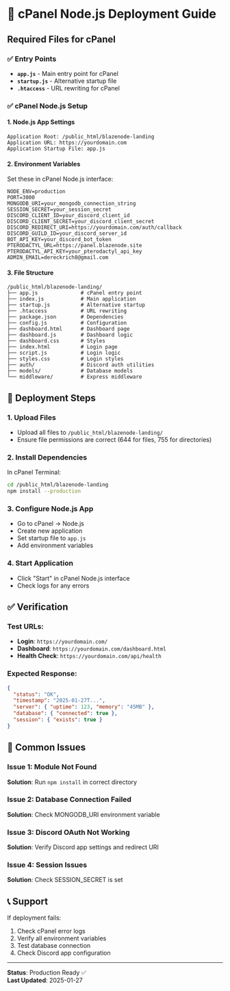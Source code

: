# 🚀 cPanel Node.js Deployment Guide

## Required Files for cPanel

### ✅ Entry Points
- **`app.js`** - Main entry point for cPanel
- **`startup.js`** - Alternative startup file
- **`.htaccess`** - URL rewriting for cPanel

### ✅ cPanel Node.js Setup

#### 1. **Node.js App Settings**
```
Application Root: /public_html/blazenode-landing
Application URL: https://yourdomain.com
Application Startup File: app.js
```

#### 2. **Environment Variables**
Set these in cPanel Node.js interface:
```
NODE_ENV=production
PORT=3000
MONGODB_URI=your_mongodb_connection_string
SESSION_SECRET=your_session_secret
DISCORD_CLIENT_ID=your_discord_client_id
DISCORD_CLIENT_SECRET=your_discord_client_secret
DISCORD_REDIRECT_URI=https://yourdomain.com/auth/callback
DISCORD_GUILD_ID=your_discord_server_id
BOT_API_KEY=your_discord_bot_token
PTERODACTYL_URL=https://panel.blazenode.site
PTERODACTYL_API_KEY=your_pterodactyl_api_key
ADMIN_EMAIL=dereckrich8@gmail.com
```

#### 3. **File Structure**
```
/public_html/blazenode-landing/
├── app.js              # cPanel entry point
├── index.js            # Main application
├── startup.js          # Alternative startup
├── .htaccess           # URL rewriting
├── package.json        # Dependencies
├── config.js           # Configuration
├── dashboard.html      # Dashboard page
├── dashboard.js        # Dashboard logic
├── dashboard.css       # Styles
├── index.html          # Login page
├── script.js           # Login logic
├── styles.css          # Login styles
├── auth/               # Discord auth utilities
├── models/             # Database models
└── middleware/         # Express middleware
```

## 🔧 Deployment Steps

### 1. **Upload Files**
- Upload all files to `/public_html/blazenode-landing/`
- Ensure file permissions are correct (644 for files, 755 for directories)

### 2. **Install Dependencies**
In cPanel Terminal:
```bash
cd /public_html/blazenode-landing
npm install --production
```

### 3. **Configure Node.js App**
- Go to cPanel → Node.js
- Create new application
- Set startup file to `app.js`
- Add environment variables

### 4. **Start Application**
- Click "Start" in cPanel Node.js interface
- Check logs for any errors

## ✅ Verification

### Test URLs:
- **Login**: `https://yourdomain.com/`
- **Dashboard**: `https://yourdomain.com/dashboard.html`
- **Health Check**: `https://yourdomain.com/api/health`

### Expected Response:
```json
{
  "status": "OK",
  "timestamp": "2025-01-27T...",
  "server": { "uptime": 123, "memory": "45MB" },
  "database": { "connected": true },
  "session": { "exists": true }
}
```

## 🚨 Common Issues

### Issue 1: Module Not Found
**Solution**: Run `npm install` in correct directory

### Issue 2: Database Connection Failed
**Solution**: Check MONGODB_URI environment variable

### Issue 3: Discord OAuth Not Working
**Solution**: Verify Discord app settings and redirect URI

### Issue 4: Session Issues
**Solution**: Check SESSION_SECRET is set

## 📞 Support

If deployment fails:
1. Check cPanel error logs
2. Verify all environment variables
3. Test database connection
4. Check Discord app configuration

---
**Status**: Production Ready ✅  
**Last Updated**: 2025-01-27